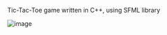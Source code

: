 Tic-Tac-Toe game written in C++, using SFML library

![image](https://github.com/user-attachments/assets/c67b9473-75ac-409b-9fe8-48358a660d2a)

